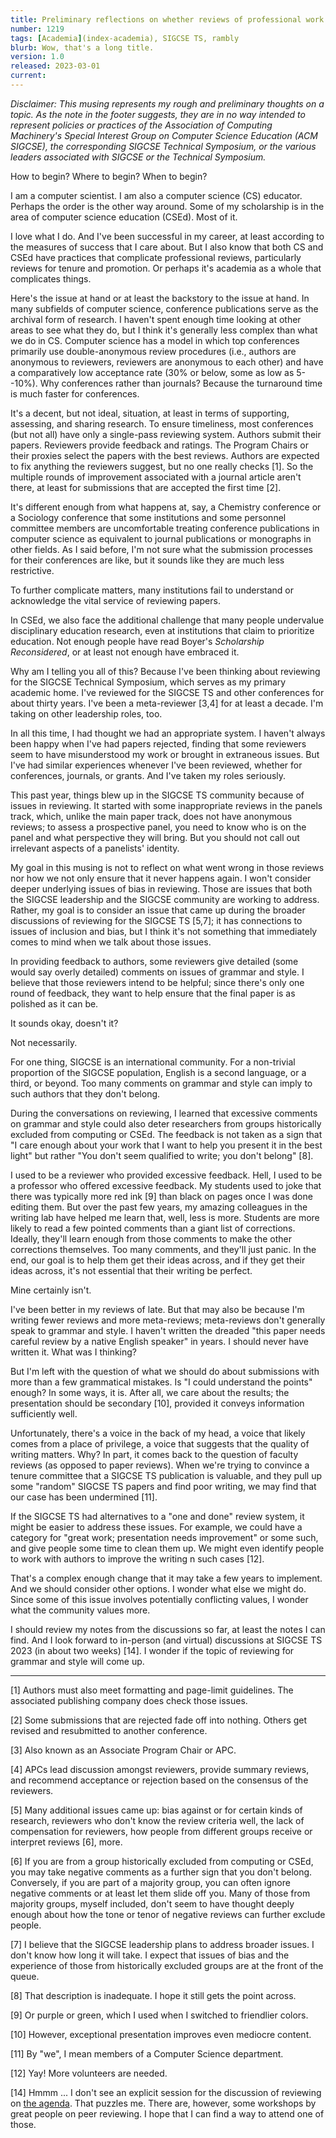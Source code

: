 ```yaml
---
title: Preliminary reflections on whether reviews of professional work should include comments on grammar and style
number: 1219
tags: [Academia](index-academia), SIGCSE TS, rambly
blurb: Wow, that's a long title.
version: 1.0 
released: 2023-03-01
current: 
---
```

_Disclaimer: This musing represents my rough and preliminary thoughts on a topic. As the note in the footer suggests, they are in no way intended to represent policies or practices of the Association of Computing Machinery's Special Interest Group on Computer Science Education (ACM SIGCSE), the corresponding SIGCSE Technical Symposium, or the various leaders associated with SIGCSE or the Technical Symposium._

How to begin? Where to begin? When to begin?

I am a computer scientist. I am also a computer science (CS) educator. Perhaps the order is the other way around. Some of my scholarship is in the area of computer science education (CSEd). Most of it.

I love what I do. And I've been successful in my career, at least according to the measures of success that I care about. But I also know that both CS and CSEd have practices that complicate professional reviews, particularly reviews for tenure and promotion. Or perhaps it's academia as a whole that complicates things.

Here's the issue at hand or at least the backstory to the issue at hand. In many subfields of computer science, conference publications serve as the archival form of research. I haven't spent enough time looking at other areas to see what they do, but I think it's generally less complex than what we do in CS. Computer science has a model in which top conferences primarily use double-anonymous review procedures (i.e., authors are anonymous to reviewers, reviewers are anonymous to each other) and have a comparatively low acceptance rate (30% or below, some as low as 5--10%). Why conferences rather than journals? Because the turnaround time is much faster for conferences.

It's a decent, but not ideal, situation, at least in terms of supporting, assessing, and sharing research. To ensure timeliness, most conferences (but not all) have only a single-pass reviewing system. Authors submit their papers. Reviewers provide feedback and ratings. The Program Chairs or their proxies select the papers with the best reviews. Authors are expected to fix anything the reviewers suggest, but no one really checks [1]. So the multiple rounds of improvement associated with a journal article aren't there, at least for submissions that are accepted the first time [2].

It's different enough from what happens at, say, a Chemistry conference or a Sociology conference that some institutions and some personnel committee members are uncomfortable treating conference publications in computer science as equivalent to journal publications or monographs in other fields. As I said before, I'm not sure what the submission processes for their conferences are like, but it sounds like they are much less restrictive.

To further complicate matters, many institutions fail to understand or acknowledge the vital service of reviewing papers.

In CSEd, we also face the additional challenge that many people undervalue disciplinary education research, even at institutions that claim to prioritize education. Not enough people have read Boyer's _Scholarship Reconsidered_, or at least not enough have embraced it.

Why am I telling you all of this? Because I've been thinking about reviewing for the SIGCSE Technical Symposium, which serves as my primary academic home. I've reviewed for the SIGCSE TS and other conferences for about thirty years. I've been a meta-reviewer [3,4] for at least a decade. I'm taking on other leadership roles, too.

In all this time, I had thought we had an appropriate system. I haven't always been happy when I've had papers rejected, finding that some reviewers seem to have misunderstood my work or brought in extraneous issues. But I've had similar experiences whenever I've been reviewed, whether for conferences, journals, or grants. And I've taken my roles seriously.

This past year, things blew up in the SIGCSE TS community because of issues in reviewing. It started with some inappropriate reviews in the panels track, which, unlike the main paper track, does not have anonymous reviews; to assess a prospective panel, you need to know who is on the panel and what perspective they will bring. But you should not call out irrelevant aspects of a panelists' identity.

My goal in this musing is not to reflect on what went wrong in those reviews nor how we not only ensure that it never happens again. I won't consider deeper underlying issues of bias in reviewing. Those are issues that both the SIGCSE leadership and the SIGCSE community are working to address. Rather, my goal is to consider an issue that came up during the broader discussions of reviewing for the SIGCSE TS [5,7]; it has connections to issues of inclusion and bias, but I think it's not something that immediately comes to mind when we talk about those issues.

In providing feedback to authors, some reviewers give detailed (some would say overly detailed) comments on issues of grammar and style. I believe that those reviewers intend to be helpful; since there's only one round of feedback, they want to help ensure that the final paper is as polished as it can be.

It sounds okay, doesn't it?

Not necessarily.

For one thing, SIGCSE is an international community. For a non-trivial proportion of the SIGCSE population, English is a second language, or a third, or beyond. Too many comments on grammar and style can imply to such authors that they don't belong.

During the conversations on reviewing, I learned that excessive comments on grammar and style could also deter researchers from groups historically excluded from computing or CSEd. The feedback is not taken as a sign that "I care enough about your work that I want to help you present it in the best light" but rather "You don't seem qualified to write; you don't belong" [8].

I used to be a reviewer who provided excessive feedback. Hell, I used to be a professor who offered excessive feedback. My students used to joke that there was typically more red ink [9] than black on pages once I was done editing them. But over the past few years, my amazing colleagues in the writing lab have helped me learn that, well, less is more. Students are more likely to read a few pointed comments than a giant list of corrections. Ideally, they'll learn enough from those comments to make the other corrections themselves. Too many comments, and they'll just panic. In the end, our goal is to help them get their ideas across, and if they get their ideas across, it's not essential that their writing be perfect.

Mine certainly isn't.

I've been better in my reviews of late. But that may also be because I'm writing fewer reviews and more meta-reviews; meta-reviews don't generally speak to grammar and style. I haven't written the dreaded "this paper needs careful review by a native English speaker" in years. I should never have written it. What was I thinking?

But I'm left with the question of what we should do about submissions with more than a few grammatical mistakes. Is "I could understand the points" enough? In some ways, it is. After all, we care about the results; the presentation should be secondary [10], provided it conveys information sufficiently well.

Unfortunately, there's a voice in the back of my head, a voice that likely comes from a place of privilege, a voice that suggests that the quality of writing matters. Why? In part, it comes back to the question of faculty reviews (as opposed to paper reviews). When we're trying to convince a tenure committee that a SIGCSE TS publication is valuable, and they pull up some "random" SIGCSE TS papers and find poor writing, we may find that our case has been undermined [11].

If the SIGCSE TS had alternatives to a "one and done" review system, it might be easier to address these issues. For example, we could have a category for "great work; presentation needs improvement" or some such, and give people some time to clean them up. We might even identify people to work with authors to improve the writing n such cases [12].

That's a complex enough change that it may take a few years to implement. And we should consider other options. I wonder what else we might do. Since some of this issue involves potentially conflicting values, I wonder what the community values more.

I should review my notes from the discussions so far, at least the notes I can find. And I look forward to in-person (and virtual) discussions at SIGCSE TS 2023 (in about two weeks) [14]. I wonder if the topic of reviewing for grammar and style will come up.

---

[1] Authors must also meet formatting and page-limit guidelines. The associated publishing company does check those issues.

[2] Some submissions that are rejected fade off into nothing. Others get revised and resubmitted to another conference.

[3] Also known as an Associate Program Chair or APC.

[4] APCs lead discussion amongst reviewers, provide summary reviews, and recommend acceptance or rejection based on the consensus of the reviewers.

[5] Many additional issues came up: bias against or for certain kinds of research, reviewers who don't know the review criteria well, the lack of compensation for reviewers, how people from different groups receive or interpret reviews [6], more.

[6] If you are from a group historically excluded from computing or CSEd, you may take negative comments as a further sign that you don't belong. Conversely, if you are part of a majority group, you can often ignore negative comments or at least let them slide off you. Many of those from majority groups, myself included, don't seem to have thought deeply enough about how the tone or tenor of negative reviews can further exclude people.

[7] I believe that the SIGCSE leadership plans to address broader issues. I don't know how long it will take. I expect that issues of bias and the experience of those from historically excluded groups are at the front of the queue.

[8] That description is inadequate. I hope it still gets the point across.

[9] Or purple or green, which I used when I switched to friendlier colors.

[10] However, exceptional presentation improves even mediocre content.

[11] By "we", I mean members of a Computer Science department.

[12] Yay! More volunteers are needed.

[14] Hmmm ... I don't see an explicit session for the discussion of reviewing on [the agenda](https://sigcse2023.sigcse.org/program/program-sigcse-ts-2023/).   That puzzles me. There are, however, some workshops by great people on peer reviewing. I hope that I can find a way to attend one of those.